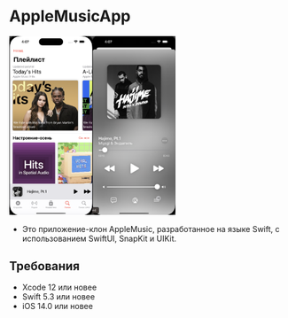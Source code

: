 # AppleMusicApp

<img src="/screenshot1.png" width="150"><img src="/screenshot2.png" width="150">

- Это приложение-клон AppleMusic, разработанное на языке Swift, с использованием SwiftUI, SnapKit и UIKit.

## Требования

- Xcode 12 или новее
- Swift 5.3 или новее
- iOS 14.0 или новее
